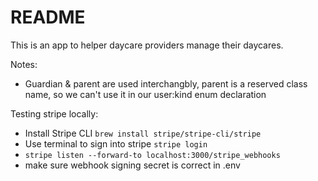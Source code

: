 # README

This is an app to helper daycare providers manage their daycares.

Notes:
* Guardian & parent are used interchangbly, parent is a reserved class name, so we can't use it in our user:kind enum declaration

Testing stripe locally:
* Install Stripe CLI ```brew install stripe/stripe-cli/stripe```
* Use terminal to sign into stripe ```stripe login```
* ```stripe listen --forward-to localhost:3000/stripe_webhooks```
* make sure webhook signing secret is correct in .env
